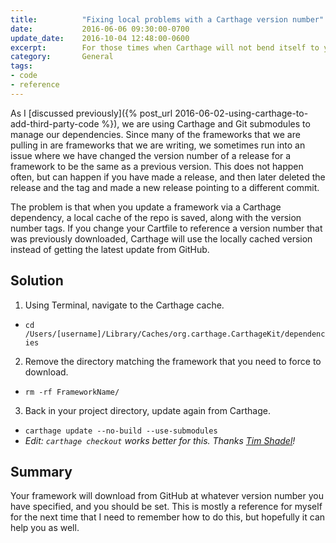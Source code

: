 ```yaml
---
title:          "Fixing local problems with a Carthage version number"
date:           2016-06-06 09:30:00-0700
update_date:    2016-10-04 12:48:00-0600
excerpt:        For those times when Carthage will not bend itself to your will.
category:       General
tags:
- code
- reference
---
```


As I [discussed previously]({% post_url 2016-06-02-using-carthage-to-add-third-party-code %}), we are using Carthage and Git submodules to manage our dependencies. Since many of the frameworks that we are pulling in are frameworks that we are writing, we sometimes run into an issue where we have changed the version number of a release for a framework to be the same as a previous version. This does not happen often, but can happen if you have made a release, and then later deleted the release and the tag and made a new release pointing to a different commit.

The problem is that when you update a framework via a Carthage dependency, a local cache of the repo is saved, along with the version number tags. If you change your Cartfile to reference a version number that was previously downloaded, Carthage will use the locally cached version instead of getting the latest update from GitHub.

## Solution
1. Using Terminal, navigate to the Carthage cache.
  - `cd /Users/[username]/Library/Caches/org.carthage.CarthageKit/dependencies`
2. Remove the directory matching the framework that you need to force to download.
  - `rm -rf FrameworkName/`
3. Back in your project directory, update again from Carthage.
  - `carthage update --no-build --use-submodules`
  - _Edit: `carthage checkout` works better for this. Thanks [Tim Shadel](https://twitter.com/timshadel)!_

## Summary
Your framework will download from GitHub at whatever version number you have specified, and you should be set. This is mostly a reference for myself for the next time that I need to remember how to do this, but hopefully it can help you as well.
